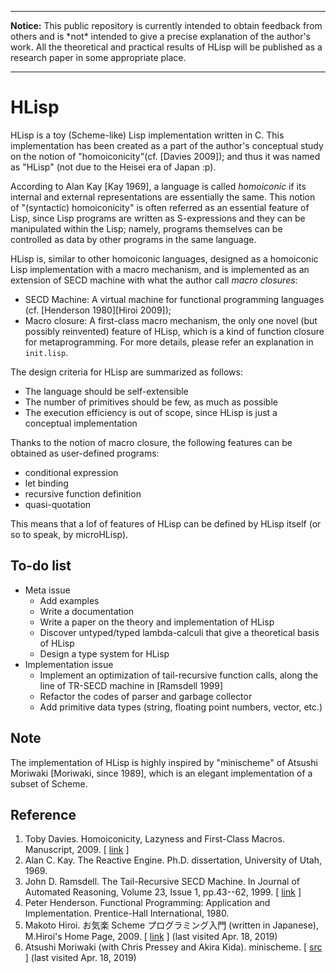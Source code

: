 ----

**Notice:** This public repository is currently intended to obtain feedback from others
and is \*not\* intended to give a precise explanation of the author's work. 
All the theoretical and practical results of HLisp 
will be published as a research paper in some appropriate place.

----

# HLisp

HLisp is a toy (Scheme-like) Lisp implementation written in C.
This implementation has been created as a part of the author's conceptual study on
the notion of "homoiconicity"(cf. \[Davies 2009\]); and thus it was named as "HLisp" (not due to the Heisei era of Japan :p).

According to Alan Kay \[Kay 1969\], a language is called _homoiconic_ if its internal and external representations are essentially the same.
This notion of "(syntactic) homoiconicity" is often referred
as an essential feature of Lisp,
since Lisp programs are written as S-expressions and they can be manipulated within the Lisp; namely, programs themselves can be controlled as data by other programs in the same language.

HLisp is, similar to other homoiconic languages, designed as a homoiconic Lisp implementation with a macro mechanism, and is implemented as an extension of SECD machine with what the author call _macro closures_:

* SECD Machine: A virtual machine for functional programming languages (cf. \[Henderson 1980\]\[Hiroi 2009\]);
* Macro closure: A first-class macro mechanism,
the only one novel (but possibly reinvented) feature of HLisp,
which is a kind of function closure for metaprogramming.
For more details, please refer an explanation in `init.lisp`.

The design criteria for HLisp are summarized as follows:

* The language should be self-extensible
* The number of primitives should be few, as much as possible
* The execution efficiency is out of scope, since HLisp is just a conceptual implementation

Thanks to the notion of macro closure, the following features
can be obtained as user-defined programs:

* conditional expression
* let binding
* recursive function definition
* quasi-quotation

This means that a lof of features of HLisp 
can be defined by HLisp itself (or so to speak, by microHLisp).

## To-do list

* Meta issue
  * Add examples
  * Write a documentation
  * Write a paper on the theory and implementation of HLisp
  * Discover untyped/typed lambda-calculi that give a theoretical basis of HLisp
  * Design a type system for HLisp
* Implementation issue
  * Implement an optimization of tail-recursive function calls,
    along the line of TR-SECD machine in \[Ramsdell 1999\]
  * Refactor the codes of parser and garbage collector
  * Add primitive data types (string, floating point numbers, vector, etc.)

## Note
The implementation of HLisp is highly inspired by "minischeme" of Atsushi Moriwaki \[Moriwaki, since 1989\], which is an elegant implementation of a subset of Scheme.

## Reference

1. Toby Davies. Homoiconicity, Lazyness and First-Class Macros. Manuscript, 2009.
\[ [link](http://citeseerx.ist.psu.edu/viewdoc/summary?doi=10.1.1.453.7185) \]
2. Alan C. Kay. The Reactive Engine. Ph.D. dissertation, University of Utah, 1969.
3. John D. Ramsdell. The Tail-Recursive SECD Machine.
  In Journal of Automated Reasoning, Volume 23, Issue 1, pp.43--62, 1999. \[ [link](https://doi.org/10.1023/A:1006151910336) \]
4. Peter Henderson. Functional Programming: Application and Implementation.
  Prentice-Hall International, 1980.
5. Makoto Hiroi. お気楽 Scheme プログラミング入門 (written in Japanese), M.Hiroi's Home Page, 2009. 
\[ [link](http://www.nct9.ne.jp/m_hiroi/func/abcscm33.html) \] (last visited Apr. 18, 2019)
6. Atsushi Moriwaki (with Chris Pressey and Akira Kida). minischeme.
\[ [src](http://tinyscheme.sourceforge.net/minischeme.tar.gz) \] (last visited Apr. 18, 2019)
